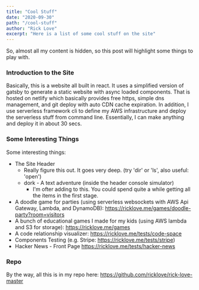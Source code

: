```yaml
---
title: "Cool Stuff"
date: "2020-09-30"
path: "/cool-stuff"
author: "Rick Love"
excerpt: "Here is a list of some cool stuff on the site"
---
```


So, almost all my content is hidden, so this post will highlight some things to play with.


### Introduction to the Site

Basically, this is a website all built in react. It uses a simplified version of gatsby to generate a static website with async loaded components. That is hosted on netlify which basically provides free https, simple dns management, and git deploy with auto CDN cache expiration. In addition, I use serverless framework cli to define my AWS infrastructure and deploy the serverless stuff from command line. Essentially, I can make anything and deploy it in about 30 secs.


### Some Interesting Things

Some interesting things:

- The Site Header
    - Really figure this out. It goes very deep. (try 'dir' or 'ls', also useful: 'open')
    - dork - A text adventure (inside the header console simulator)
        - I'm ofter adding to this. You could spend quite a while getting all the items in the first stage.
- A doodle game for parties (using serverless websockets with AWS Api Gateway, Lambda, and DynamoDB): https://ricklove.me/games/doodle-party?room=visitors
- A bunch of educational games I made for my kids (using AWS lambda and S3 for storage): https://ricklove.me/games
- A code relationship visualizer: https://ricklove.me/tests/code-space
- Components Testing (e.g. Stripe: https://ricklove.me/tests/stripe)
- Hacker News - Front Page https://ricklove.me/tests/hacker-news


### Repo

By the way, all this is in my repo here: https://github.com/ricklove/rick-love-master